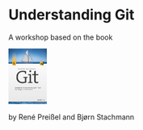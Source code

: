 # Understanding Git

A workshop based on the book

<img src="sections/workshop-git-buch/git-buch.jpg" width="15%"/>

by René Preißel and Bjørn Stachmann

